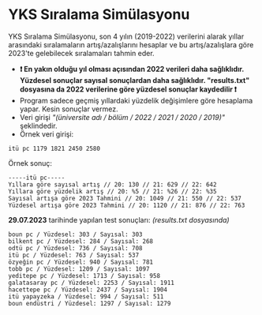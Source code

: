 # YKS Sıralama Simülasyonu
 YKS Sıralama Simülasyonu, son 4 yılın (2019-2022) verilerini alarak yıllar arasındaki sıralamaların artış/azalışlarını hesaplar ve bu artış/azalışlara göre 2023'te gelebilecek sıralamaları tahmin eder.

 - **❗️ En yakın olduğu yıl olması açısından 2022 verileri daha sağlıklıdır. Yüzdesel sonuçlar sayısal sonuçlardan daha sağlıklıdır. "results.txt" dosyasına da 2022 verilerine göre yüzdesel sonuçlar kaydedilir ❗️**
 - Program sadece geçmiş yıllardaki yüzdelik değişimlere göre hesaplama yapar. Kesin sonuçlar vermez.
 - Veri girişi *"(üniversite adı / bölüm / 2022 / 2021 / 2020 / 2019)"* şeklindedir.
 - Örnek veri girişi:
 ```
itü pc 1179 1821 2450 2580
```
Örnek sonuç:
 ```
-----itü pc-----
Yıllara göre sayısal artış // 20: 130 // 21: 629 // 22: 642        
Yıllara göre yüzdelik artış // 20: %5 // 21: %26 // 22: %35        
Sayısal artışa göre 2023 Tahmini // 20: 1049 // 21: 550 // 22: 537 
Yüzdesel artışa göre 2023 Tahmini // 20: 1120 // 21: 876 // 22: 763
```

**29.07.2023** tarihinde yapılan test sonuçları: *(results.txt dosyasında)*
```
boun pc / Yüzdesel: 303 / Sayısal: 303
bilkent pc / Yüzdesel: 284 / Sayısal: 268
odtü pc / Yüzdesel: 736 / Sayısal: 708
itü pc / Yüzdesel: 763 / Sayısal: 537
özyeğin pc / Yüzdesel: 940 / Sayısal: 781
tobb pc / Yüzdesel: 1209 / Sayısal: 1097
yeditepe pc / Yüzdesel: 1713 / Sayısal: 958
galatasaray pc / Yüzdesel: 2253 / Sayısal: 1911
hacettepe pc / Yüzdesel: 2437 / Sayısal: 1904
itü yapayzeka / Yüzdesel: 994 / Sayısal: 511
boun endüstri / Yüzdesel: 1297 / Sayısal: 1279
```
